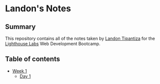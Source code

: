 # Landon's Notes
## Summary 
This repository contains all of the notes taken by [Landon Tipantiza](https://github.com/tipantiza) for the [Lighthouse Labs](https://www.lighthouselabs.ca/) Web Development Bootcamp.
## Table of contents
* [Week 1](/Week_1)
  * [Day 1](/Week_1/Day_1)
